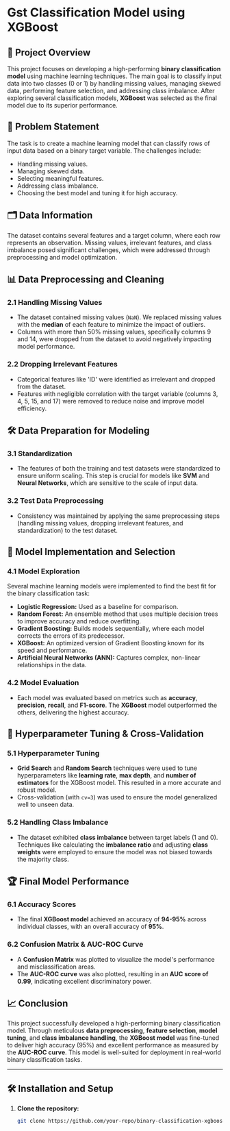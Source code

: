# Gst Classification Model using XGBoost

## 📘 Project Overview

This project focuses on developing a high-performing **binary classification model** using machine learning techniques. The main goal is to classify input data into two classes (0 or 1) by handling missing values, managing skewed data, performing feature selection, and addressing class imbalance. After exploring several classification models, **XGBoost** was selected as the final model due to its superior performance.

## 📝 Problem Statement

The task is to create a machine learning model that can classify rows of input data based on a binary target variable. The challenges include:

- Handling missing values.
- Managing skewed data.
- Selecting meaningful features.
- Addressing class imbalance.
- Choosing the best model and tuning it for high accuracy.

## 🗂️ Data Information

The dataset contains several features and a target column, where each row represents an observation. Missing values, irrelevant features, and class imbalance posed significant challenges, which were addressed through preprocessing and model optimization.

## 📊 Data Preprocessing and Cleaning

### 2.1 Handling Missing Values

- The dataset contained missing values (`NaN`). We replaced missing values with the **median** of each feature to minimize the impact of outliers.
- Columns with more than 50% missing values, specifically columns 9 and 14, were dropped from the dataset to avoid negatively impacting model performance.

### 2.2 Dropping Irrelevant Features

- Categorical features like 'ID' were identified as irrelevant and dropped from the dataset.
- Features with negligible correlation with the target variable (columns 3, 4, 5, 15, and 17) were removed to reduce noise and improve model efficiency.

## 🛠️ Data Preparation for Modeling

### 3.1 Standardization

- The features of both the training and test datasets were standardized to ensure uniform scaling. This step is crucial for models like **SVM** and **Neural Networks**, which are sensitive to the scale of input data.

### 3.2 Test Data Preprocessing

- Consistency was maintained by applying the same preprocessing steps (handling missing values, dropping irrelevant features, and standardization) to the test dataset.

## 🤖 Model Implementation and Selection

### 4.1 Model Exploration

Several machine learning models were implemented to find the best fit for the binary classification task:

- **Logistic Regression:** Used as a baseline for comparison.
- **Random Forest:** An ensemble method that uses multiple decision trees to improve accuracy and reduce overfitting.
- **Gradient Boosting:** Builds models sequentially, where each model corrects the errors of its predecessor.
- **XGBoost:** An optimized version of Gradient Boosting known for its speed and performance.
- **Artificial Neural Networks (ANN):** Captures complex, non-linear relationships in the data.

### 4.2 Model Evaluation

- Each model was evaluated based on metrics such as **accuracy**, **precision**, **recall**, and **F1-score**. The **XGBoost** model outperformed the others, delivering the highest accuracy.

## 🔧 Hyperparameter Tuning & Cross-Validation

### 5.1 Hyperparameter Tuning

- **Grid Search** and **Random Search** techniques were used to tune hyperparameters like **learning rate**, **max depth**, and **number of estimators** for the XGBoost model. This resulted in a more accurate and robust model.
- Cross-validation (with `cv=3`) was used to ensure the model generalized well to unseen data.

### 5.2 Handling Class Imbalance

- The dataset exhibited **class imbalance** between target labels (1 and 0). Techniques like calculating the **imbalance ratio** and adjusting **class weights** were employed to ensure the model was not biased towards the majority class.

## 🏆 Final Model Performance

### 6.1 Accuracy Scores

- The final **XGBoost model** achieved an accuracy of **94-95%** across individual classes, with an overall accuracy of **95%**.

### 6.2 Confusion Matrix & AUC-ROC Curve

- A **Confusion Matrix** was plotted to visualize the model's performance and misclassification areas.
- The **AUC-ROC curve** was also plotted, resulting in an **AUC score of 0.99**, indicating excellent discriminatory power.

## 📈 Conclusion

This project successfully developed a high-performing binary classification model. Through meticulous **data preprocessing**, **feature selection**, **model tuning**, and **class imbalance handling**, the **XGBoost model** was fine-tuned to deliver high accuracy (95%) and excellent performance as measured by the **AUC-ROC curve**. This model is well-suited for deployment in real-world binary classification tasks.

---

## 🛠️ Installation and Setup

1. **Clone the repository:**
   ```bash
   git clone https://github.com/your-repo/binary-classification-xgboost.git
